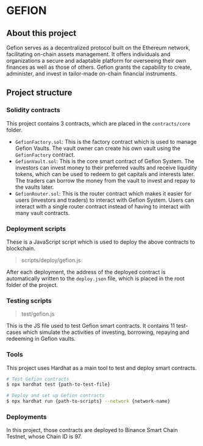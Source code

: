 # GEFION

## About this project

Gefion serves as a decentralized protocol built on the Ethereum network, facilitating on-chain assets management. It offers individuals and organizations a secure and adaptable platform for overseeing their own finances as well as those of others. Gefion grants the capability to create, administer, and invest in tailor-made on-chain financial instruments.

## Project structure

### Solidity contracts

This project contains 3 contracts, which are placed in the `contracts/core` folder.

* `GefionFactory.sol`: This is the factory contract which is used to manage Gefion Vaults. The vault owner can create his own vault using the `GefionFactory` contract.
* `GefionVault.sol`: This is the core smart contract of Gefion System. The investors can invest money to their preferred vaults and receive liquidity tokens, which can be used to redeem to get capitals and interests later. The traders can borrow the money from the vault to invest and repay to the vaults later.
* `GefionRouter.sol`: This is the router contract which makes it easier for users (investors and traders) to interact with Gefion System. Users can interact with a single router contract instead of having to interact with many vault contracts.

### Deployment scripts

These is a JavaScript script which is used to deploy the above contracts to blockchain.

> scripts/deploy/gefion.js

After each deployment, the address of the deployed contract is automatically written to the `deploy.json` file, which is placed in the root folder of the project.

### Testing scripts

> test/gefion.js

This is the JS file used to test Gefion smart contracts. It contains 11 test-cases which simulate the activities of investing, borrowing, repaying and redeeming in Gefion vaults.

### Tools

This project uses Hardhat as a main tool to test and deploy smart contracts.

```sh
# Test Gefion contracts
$ npx hardhat test {path-to-test-file}

# Deploy and set up Gefion contracts
$ npx hardhat run {path-to-scripts} --network {network-name}
```

### Deployments

In this project, those contracts are deployed to Binance Smart Chain Testnet, whose Chain ID is 97.

